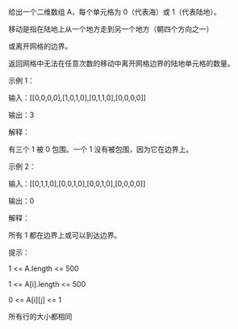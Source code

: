 给出一个二维数组 A，每个单元格为 0（代表海）或 1（代表陆地）。

移动是指在陆地上从一个地方走到另一个地方（朝四个方向之一）

或离开网格的边界。

返回网格中无法在任意次数的移动中离开网格边界的陆地单元格的数量。

 

示例 1：

输入：[[0,0,0,0],[1,0,1,0],[0,1,1,0],[0,0,0,0]]

输出：3

解释： 

有三个 1 被 0 包围。一个 1 没有被包围，因为它在边界上。

示例 2：

输入：[[0,1,1,0],[0,0,1,0],[0,0,1,0],[0,0,0,0]]

输出：0

解释：

所有 1 都在边界上或可以到达边界。
 

提示：

1 <= A.length <= 500

1 <= A[i].length <= 500

0 <= A[i][j] <= 1

所有行的大小都相同